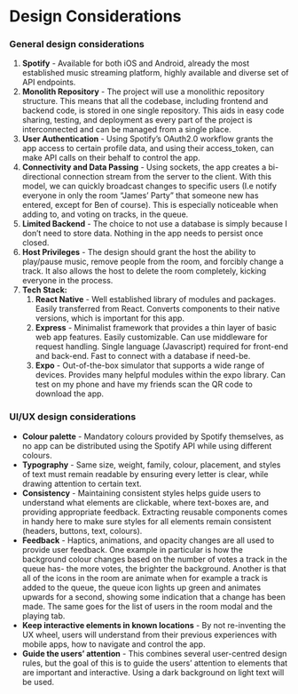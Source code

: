 # Design Considerations

### General design considerations

1. **Spotify** - Available for both iOS and Android, already the most established music streaming platform, highly available and diverse set of API endpoints. 
2. **Monolith Repository** - The project will use a monolithic repository structure. This means that all the codebase, including frontend and backend code, is stored in one single repository. This aids in easy code sharing, testing, and deployment as every part of the project is interconnected and can be managed from a single place.
3. **User Authentication** - Using Spotify’s OAuth2.0 workflow grants the app access to certain profile data, and using their access_token, can make API calls on their behalf to control the app.
4. **Connectivity and Data Passing** - Using sockets, the app creates a bi-directional connection stream from the server to the client. With this model, we can quickly broadcast changes to specific users (I.e notify everyone in only the room “James’ Party” that someone new has entered, except for Ben of course). This is especially noticeable when adding to, and voting on tracks, in the queue.
5. **Limited Backend** - The choice to not use a database is simply because I don’t need to store data. Nothing in the app needs to persist once closed.
6. **Host Privileges** - The design should grant the host the ability to play/pause music, remove people from the room, and forcibly change a track. It also allows the host to delete the room completely, kicking everyone in the process.
7. **Tech Stack:**
    1. **React Native** - Well established library of modules and packages. Easily transferred from React. Converts components to their native versions, which is important for this app.
    2. **Express** - Minimalist framework that provides a thin layer of basic web app features. Easily customizable. Can use middleware for request handling. Single language (Javascript) required for front-end and back-end. Fast to connect with a database if need-be. 
    3. **Expo** - Out-of-the-box simulator that supports a wide range of devices. Provides many helpful modules within the expo library. Can test on my phone and have my friends scan the QR code to download the app.

### UI/UX design considerations

- **Colour palette** - Mandatory colours provided by Spotify themselves, as no app can be distributed using the Spotify API while using different colours.
- **Typography** - Same size, weight, family, colour, placement, and styles of text must remain readable by ensuring every letter is clear, while drawing attention to certain text.
- **Consistency** - Maintaining consistent styles helps guide users to understand what elements are clickable, where text-boxes are, and providing appropriate feedback. Extracting reusable components comes in handy here to make sure styles for all elements remain consistent (headers, buttons, text, colours).
- **Feedback** - Haptics, animations, and opacity changes are all used to provide user feedback. One example in particular is how the background colour changes based on the number of votes a track in the queue has- the more votes, the brighter the background. Another is that all of the icons in the room are animate when for example a track is added to the queue, the queue icon lights up green and animates upwards for a second, showing some indication that a change has been made. The same goes for the list of users in the room modal and the playing tab.
- **Keep interactive elements in known locations** - By not re-inventing the UX wheel, users will understand from their previous experiences with mobile apps, how to navigate and control the app.
- **Guide the users’ attention** - This combines several user-centred design rules, but the goal of this is to guide the users’ attention to elements that are important and interactive. Using a dark background on light text will be used.